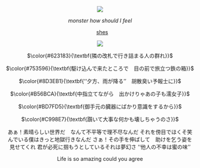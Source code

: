 <div align="center">

<img src="https://github.com/user-attachments/assets/4f422203-eb03-4b28-a0bb-bfc067da1387" />
</p>

</p>

*monster how should I feel*

&nbsp;&nbsp;&nbsp;[shes](https://github.com/yurivampire)

<img src="https://github.com/user-attachments/assets/3df28f80-b599-475b-a634-003759333f88" />
</p>

 

 $\color{#623183}{\textbf{隣の改札で行き詰まる人の群れ}}$

$\color{#753596}{\textbf{駆け込んで来たところで　目の前で旅立つ鉄の箱}}$


$\color{#8D3EB1}{\textbf{‘‘夕方、雨が降る’’　胡散臭い予報士に}}$

$\color{#B56BCA}{\textbf{中指立てながら　出かけりゃあの子も濡女子}}$

$\color{#BD7FD5}{\textbf{御手元の臓器にばかり意識をするから}}$

$\color{#C998E7}{\textbf{躓いて大事な何かも壊しちゃうのさ}}$

  </p>
あぁ！素晴らしい世界だ　なんて不平等で理不尽なんだ
それを傍目でほくそ笑んでいる僕はきっと地獄行きなんだ
さぁ！その手を伸ばして　助けを乞う姿を見せてくれ
君が必死に掴もうとしているそれは夢幻さ
‘‘他人の不幸は蜜の味’’

  </p>
 Life is so amazing could you agree
 </p>
 

